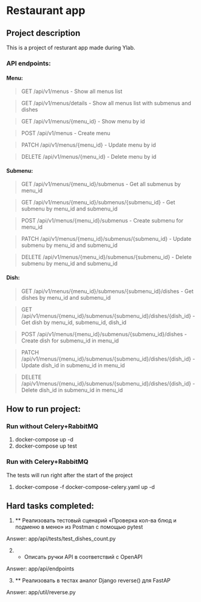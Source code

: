 # Restaurant app
## Project description
This is a project of resturant app made during Ylab.

### API endpoints:

#### Menu:
> GET /api/v1/menus - Show all menus list

> GET /api/v1/menus/details - Show all menus list with submenus and dishes

> GET /api/v1/menus/{menu_id} - Show menu by id

> POST /api/v1/menus - Create menu

> PATCH /api/v1/menus/{menu_id} - Update menu by id

> DELETE /api/v1/menus/{menu_id} - Delete menu by id

#### Submenu:
> GET /api/v1/menus/{menu_id}/submenus - Get all submenus by menu_id

> GET /api/v1/menus/{menu_id}/submenus/{submenu_id} - Get submenu by menu_id and submenu_id

> POST /api/v1/menus/{menu_id}/submenus - Create submenu for menu_id

> PATCH /api/v1/menus/{menu_id}/submenus/{submenu_id} - Update submenu by menu_id and submenu_id

> DELETE /api/v1/menus/{menu_id}/submenus/{submenu_id} - Delete submenu by menu_id and submenu_id

#### Dish:
> GET /api/v1/menus/{menu_id}/submenus/{submenu_id}/dishes - Get dishes by menu_id and submenu_id

> GET /api/v1/menus/{menu_id}/submenus/{submenu_id}/dishes/{dish_id} - Get dish by menu_id, submenu_id, dish_id

> POST /api/v1/menus/{menu_id}/submenus/{submenu_id}/dishes - Create dish for submenu_id in menu_id

> PATCH /api/v1/menus/{menu_id}/submenus/{submenu_id}/dishes/{dish_id} - Update dish_id in submenu_id in menu_id

> DELETE /api/v1/menus/{menu_id}/submenus/{submenu_id}/dishes/{dish_id} - Delete dish_id in submenu_id in menu_id


## How to run project:
### Run without Celery+RabbitMQ
1) docker-compose up -d
2) docker-compose up test

### Run with Celery+RabbitMQ
The tests will run right after the start of the project
1) docker-compose -f docker-compose-celery.yaml up -d


## Hard tasks completed:

1) ** Реализовать тестовый сценарий «Проверка кол-ва блюд и подменю в меню» из Postman с помощью pytest

Answer: app/api/tests/test_dishes_count.py

2) * Описать ручки API в соответствий c OpenAPI

Answer: app/api/endpoints

3) ** Реализовать в тестах аналог Django reverse() для FastAP

Answer: app/util/reverse.py
